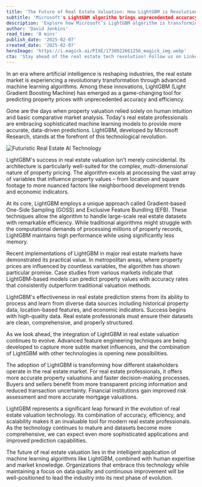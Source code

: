 ```yaml
---
title: 'The Future of Real Estate Valuation: How LightGBM is Revolutionizing Property Price Prediction'
subtitle: 'Microsoft's LightGBM algorithm brings unprecedented accuracy to real estate price predictions'
description: 'Explore how Microsoft’s LightGBM algorithm is transforming real estate valuation with its unique approach to property price prediction, offering unprecedented accuracy and efficiency.'
author: 'David Jenkins'
read_time: '8 mins'
publish_date: '2025-02-07'
created_date: '2025-02-07'
heroImage: 'https://i.magick.ai/PIXE/1738922661256_magick_img.webp'
cta: 'Stay ahead of the real estate tech revolution! Follow us on LinkedIn for the latest insights on AI-powered property valuation tools and industry innovations.'
---
```


In an era where artificial intelligence is reshaping industries, the real estate market is experiencing a revolutionary transformation through advanced machine learning algorithms. Among these innovations, LightGBM (Light Gradient Boosting Machine) has emerged as a game-changing tool for predicting property prices with unprecedented accuracy and efficiency.

Gone are the days when property valuation relied solely on human intuition and basic comparative market analysis. Today's real estate professionals are embracing sophisticated machine learning models to provide more accurate, data-driven predictions. LightGBM, developed by Microsoft Research, stands at the forefront of this technological revolution.

![Futuristic Real Estate AI Technology](https://i.magick.ai/PIXE/1738922661256_magick_img.webp)

LightGBM's success in real estate valuation isn't merely coincidental. Its architecture is particularly well-suited for the complex, multi-dimensional nature of property pricing. The algorithm excels at processing the vast array of variables that influence property values – from location and square footage to more nuanced factors like neighborhood development trends and economic indicators.

At its core, LightGBM employs a unique approach called Gradient-based One-Side Sampling (GOSS) and Exclusive Feature Bundling (EFB). These techniques allow the algorithm to handle large-scale real estate datasets with remarkable efficiency. While traditional algorithms might struggle with the computational demands of processing millions of property records, LightGBM maintains high performance while using significantly less memory.

Recent implementations of LightGBM in major real estate markets have demonstrated its practical value. In metropolitan areas, where property prices are influenced by countless variables, the algorithm has shown particular promise. Case studies from various markets indicate that LightGBM-based models can predict property values with accuracy rates that consistently outperform traditional valuation methods.

LightGBM's effectiveness in real estate prediction stems from its ability to process and learn from diverse data sources including historical property data, location-based features, and economic indicators. Success begins with high-quality data. Real estate professionals must ensure their datasets are clean, comprehensive, and properly structured.

As we look ahead, the integration of LightGBM in real estate valuation continues to evolve. Advanced feature engineering techniques are being developed to capture more subtle market influences, and the combination of LightGBM with other technologies is opening new possibilities.

The adoption of LightGBM is transforming how different stakeholders operate in the real estate market. For real estate professionals, it offers more accurate property valuations and faster decision-making processes. Buyers and sellers benefit from more transparent pricing information and reduced transaction uncertainty. Financial institutions gain improved risk assessment and more accurate mortgage valuations.

LightGBM represents a significant leap forward in the evolution of real estate valuation technology. Its combination of accuracy, efficiency, and scalability makes it an invaluable tool for modern real estate professionals. As the technology continues to mature and datasets become more comprehensive, we can expect even more sophisticated applications and improved prediction capabilities.

The future of real estate valuation lies in the intelligent application of machine learning algorithms like LightGBM, combined with human expertise and market knowledge. Organizations that embrace this technology while maintaining a focus on data quality and continuous improvement will be well-positioned to lead the industry into its next phase of evolution.